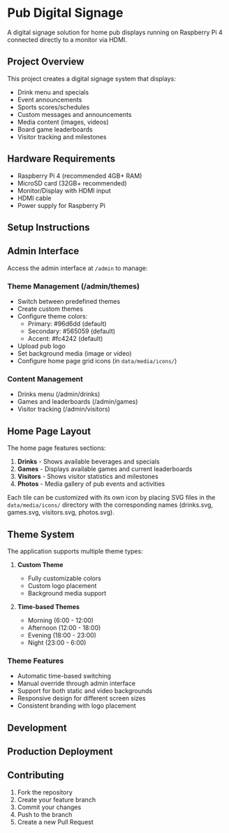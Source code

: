 # Pub Digital Signage

A digital signage solution for home pub displays running on Raspberry Pi 4 connected directly to a monitor via HDMI.

## Project Overview

This project creates a digital signage system that displays:
- Drink menu and specials
- Event announcements
- Sports scores/schedules
- Custom messages and announcements
- Media content (images, videos)
- Board game leaderboards
- Visitor tracking and milestones

## Hardware Requirements

- Raspberry Pi 4 (recommended 4GB+ RAM)
- MicroSD card (32GB+ recommended)
- Monitor/Display with HDMI input
- HDMI cable
- Power supply for Raspberry Pi

## Setup Instructions

## Admin Interface

Access the admin interface at `/admin` to manage:

### Theme Management (/admin/themes)
- Switch between predefined themes
- Create custom themes
- Configure theme colors:
  - Primary: #96d6dd (default)
  - Secondary: #565059 (default)
  - Accent: #fc4242 (default)
- Upload pub logo
- Set background media (image or video)
- Configure home page grid icons (in `data/media/icons/`)

### Content Management
- Drinks menu (/admin/drinks)
- Games and leaderboards (/admin/games)
- Visitor tracking (/admin/visitors)

## Home Page Layout

The home page features sections:
1. **Drinks** - Shows available beverages and specials
2. **Games** - Displays available games and current leaderboards
3. **Visitors** - Shows visitor statistics and milestones
4. **Photos** - Media gallery of pub events and activities

Each tile can be customized with its own icon by placing SVG files in the `data/media/icons/` directory with the corresponding names (drinks.svg, games.svg, visitors.svg, photos.svg).

## Theme System

The application supports multiple theme types:

1. **Custom Theme**
   - Fully customizable colors
   - Custom logo placement
   - Background media support

2. **Time-based Themes**
   - Morning (6:00 - 12:00)
   - Afternoon (12:00 - 18:00)
   - Evening (18:00 - 23:00)
   - Night (23:00 - 6:00)

### Theme Features
- Automatic time-based switching
- Manual override through admin interface
- Support for both static and video backgrounds
- Responsive design for different screen sizes
- Consistent branding with logo placement

## Development

## Production Deployment


## Contributing

1. Fork the repository
2. Create your feature branch
3. Commit your changes
4. Push to the branch
5. Create a new Pull Request